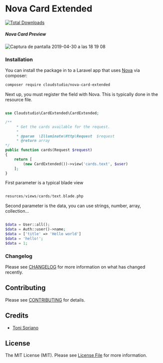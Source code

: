 # Nova Card Extended

[![Total Downloads](https://img.shields.io/packagist/dt/cloudstudio/time-tracker.svg?style=flat-square)](https://packagist.org/packages/cloudstudio/time-tracker)

##### Nova Card Preview

![Captura de pantalla 2019-04-30 a las 18 19 08](https://user-images.githubusercontent.com/3589377/56976983-7718c080-6b74-11e9-8956-573d9915f6f9.png)


### Installation

You can install the package in to a Laravel app that uses [Nova](https://nova.laravel.com) via composer:

```bash
composer require cloudstudio/nova-card-extended
```

Next up, you must register the field with Nova. This is typically done in the resource file.

```php

use Cloudstudio\CardExtended\CardExtended;

/**
     * Get the cards available for the request.
     *
     * @param  \Illuminate\Http\Request  $request
     * @return array
*/
public function cards(Request $request)
{
    return [
        (new CardExtended())->view('cards.text', $user)
    ];
}

```

First parameter is a typical blade view

```php

resurces/views/cards/text.blade.php

```

Second parameter is the data, you can use strings, number, array, collection...

```php

$data = User::all();
$data = Auth::user()->name;
$data = ['title' => 'Hello world']
$data = 'hello!';
$data = 1;

```

### Changelog

Please see [CHANGELOG](CHANGELOG.md) for more information on what has changed recently.

## Contributing

Please see [CONTRIBUTING](CONTRIBUTING.md) for details.


## Credits

- [Toni Soriano](https://github.com/cloudstudio)

## License

The MIT License (MIT). Please see [License File](LICENSE.md) for more information.
